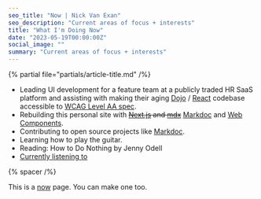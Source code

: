 ```yaml
---
seo_title: "Now | Nick Van Exan"
seo_description: "Current areas of focus + interests"
title: "What I'm Doing Now"
date: "2023-05-19T00:00:00Z"
social_image: ""
summary: "Current areas of focus + interests"
---
```


{% partial file="partials/article-title.md" /%}

- Leading UI development for a feature team at a publicly traded HR SaaS platform and assisting with making their aging [Dojo](https://dojotoolkit.org/) / [React](https://reactjs.org/) codebase accessible to [WCAG Level AA spec](https://www.w3.org/WAI/WCAG2AA-Conformance).
- Rebuilding this personal site with ~~[Next.js](https://nextjs.org/) and [mdx](https://mdxjs.com)~~ [Markdoc](https://markdoc.io/) and [Web Components](https://developer.mozilla.org/en-US/docs/Web/Web_Components).
- Contributing to open source projects like [Markdoc](https://github.com/markdoc/markdoc).
- Learning how to play the guitar.
- Reading: How to Do Nothing by Jenny Odell
- [Currently listening to](https://youtu.be/xzGdOUz9lWg)

{% spacer /%}

This is a [now](https://nownownow.com/about) page. You can make one too.
